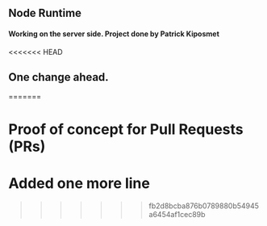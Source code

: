 ## Node Runtime

#### Working on the server side. Project done by Patrick Kiposmet


<<<<<<< HEAD
## One change ahead.
=======
# Proof of concept for Pull Requests (PRs)
# Added one more line
>>>>>>> fb2d8bcba876b0789880b54945a6454af1cec89b
